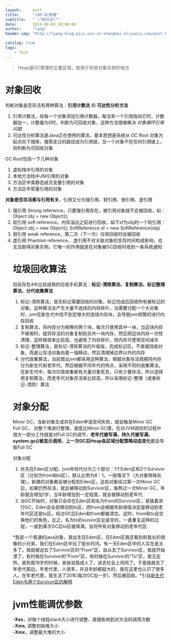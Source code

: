 ```yaml
---
layout:     post
title:      "JVM-GC原理"
subtitle:   " \"知识点\""
date:       2018-08-03 10:00:00
author:     "lang"
header-img: "http://lyang-blog-pics.oss-cn-shanghai.aliyuncs.com/post-bg-2017/0330/170330.jpg"

catalog: true
tags:
    - Tech
---
```


> Heap是GC管理的主要区域，是用于存放对象实例的地方

# 对象回收

判断对象是否存活有两种算法：**引用计数法** 和 **可达性分析方法**  

1. 引用计数法，给每一个对象添加引用计数器，每当有一个引用指向它时，计数器加一，计数器为0时，判断为可回收对象，这种方法很难解决 *对象循环引用问题*  
2. 可达性分析算法是Java正在使用的算法，基本思想是系统从 *GC Root* 对象为起点向下搜索，搜索走过的路径成为引用链，当一个对象不在任何引用链上，则判断为可回收对象  

GC Root包括一下几种对象

1. 虚拟栈中引用的对象
2. 本地方法栈中JNI引用的对象
3. 方法区中类静态成员变量引用的对象
4. 方法区中常量引用的对象  

**对象是否存活都与引用有关**，引用又分为强引用、软引用、弱引用、虚引用  

1. 强引用 Strong reference，只要强引用存在，被引用对象就不会被回收，如：  
    Object obj = new Object();
2. 软引用 soft reference，内存溢出之前进行回收，如下sf为obj的一个软引用：  
    Object obj = new Object();
    SoftReference<Object> sf = new SoftReference<Object>(obj)  
3. 弱引用 weak reference，第二次（下一次）垃圾回收时会被回收  
4. 虚引用 Phantom reference， 虚引用不对关联对象的生存时间构成影响，也无法取得对象实例，它唯一的作用就是在对象被GC回收时收到一条系统通知

# 垃圾回收算法

目前存在4中比较成熟的垃圾手机算法：**标记-清除算法、复制算法、标记整理算法、分代收集算法**  

1. 标记-清除算法，首先标记需要回收的对象，标记完成后回收所有被标记的对象。这种算法会产生大量不连续的内存碎片，当需要分配一个大对象时，jvm在新生代中找不到足够大的连续内存块，会导致jvm频繁的进行内存回收  
2. 复制算法，将内存分为相等的两个块，每次只使用其中一块，当这块内存不够用时，就将存活的对象复制到另外一块内存，然后把这块内存一次性清理，这样做效率比较高，也避免了内存碎片，但内存可使用空间减半  
3. 标记-整理算法，是标记-清除算法的升级版，完成标记后，不直接回收对象，而是让存活对象向着一端移动，然后清理掉边界以外的内存  
4. 分代收集算法，当前商业jvm都采用这种算法，根据对象存活周期将内存分为新生代和老年代，然后根据不同年代的特点，采用不同的收集算法。在新生代中，每次垃圾收集都有大量对象死去，只有少量存活，所以选择用复制算法，而老年代对象存活率比较高，所以采用标记-整理（或者标记-清除）算法  

# 对象分配

Minor GC，当新对象生成并在Eden申请空间失败，就会触发Minor GC  
Full GC， 对整个堆进行整理，速度比Minor GC慢，在对JVM调优的过程中很大一部分工作就是对Full GC的调节，**老年代被写满、持久代被写满、system.gc()被显示调用、上一次GC后Heap各区域分配策略动态变化**都会导致Full GC  

对象分配  

1. 优先在Eden区分配。jvm年轻代分为三个部分：1个Eden区和2个Survivor区（分别为from和to区），默认比例为8：1。一般情况下（大对象特殊处理），新建的对象都会被分配到Eden区，这些对象经过第一次Minor GC后，如果仍然存活，就会被移动到Survivor区，每熬过一次Minor GC，年龄就会增加1岁，当年龄增加到一定程度，就会被移动到老年代  
2. 当GC开始时，对象只会存在Eden区和名为from的Survivor区，紧接着进行GC，Eden会全部移动到to区，而from会根据年龄阈值决定是移动到老年代区还是to区。经过GC后Eden和from都被清空，这时，from和to会交换他们的角色，总之，名为to的suivior区总是空的，一直重复这种的过程，一直到某次GC后to区被填满，会将所有对象移动到老年代区  

*我是一个普通的java对象，我出生在Eden区，在Eden区我还看到和我长的很像的小兄弟，我们在Eden区中玩了挺长时间。有一天Eden区中的人实在是太多了，我就被迫去了Survivor区的“From”区，自从去了Survivor区，我就开始漂了，有时候在Survivor的“From”区，有时候在Survivor的“To”区，居无定所。直到我18岁的时候，爸爸说我成人了，该去社会上闯闯了。于是我就去了年老代那边，年老代里，人很多，并且年龄都挺大的，我在这里也认识了很多人。在年老代里，我生活了20年(每次GC加一岁)，然后被回收。*引自[新生代Eden与两个Survivor区的解释](https://blog.csdn.net/lojze_ly/article/details/49456255)

# jvm性能调优参数

**\-Xss**，对每个线程stack大小进行调整，直接影响到对方法的调用次数  
**\-Xms**, 调整初始堆大小  
**\-Xmx**，调整最大堆的大小
